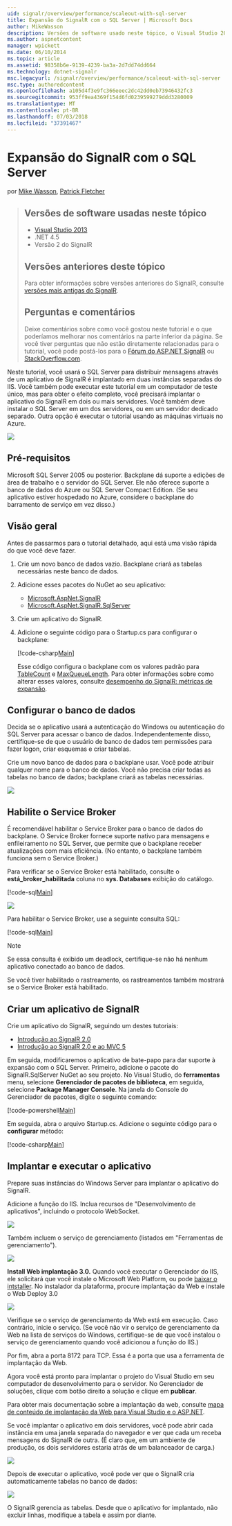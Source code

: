 ```yaml
---
uid: signalr/overview/performance/scaleout-with-sql-server
title: Expansão do SignalR com o SQL Server | Microsoft Docs
author: MikeWasson
description: Versões de software usado neste tópico, o Visual Studio 2013 .NET 4.5 SignalR versões anteriores de versão 2 deste tópico para obter informações sobre versões anteriores do...
ms.author: aspnetcontent
manager: wpickett
ms.date: 06/10/2014
ms.topic: article
ms.assetid: 98358b6e-9139-4239-ba3a-2d7dd74dd664
ms.technology: dotnet-signalr
msc.legacyurl: /signalr/overview/performance/scaleout-with-sql-server
msc.type: authoredcontent
ms.openlocfilehash: a105d4f3e9fc366eeec2dc42dd0eb73946432fc3
ms.sourcegitcommit: 953ff9ea4369f154d6fd0239599279ddd3280009
ms.translationtype: MT
ms.contentlocale: pt-BR
ms.lasthandoff: 07/03/2018
ms.locfileid: "37391467"
---
```

<a name="signalr-scaleout-with-sql-server"></a>Expansão do SignalR com o SQL Server
====================
por [Mike Wasson](https://github.com/MikeWasson), [Patrick Fletcher](https://github.com/pfletcher)

> ## <a name="software-versions-used-in-this-topic"></a>Versões de software usadas neste tópico
> 
> 
> - [Visual Studio 2013](https://www.microsoft.com/visualstudio/eng/2013-downloads)
> - .NET 4.5
> - Versão 2 do SignalR
>   
> 
> 
> ## <a name="previous-versions-of-this-topic"></a>Versões anteriores deste tópico
> 
> Para obter informações sobre versões anteriores do SignalR, consulte [versões mais antigas do SignalR](../older-versions/index.md).
> 
> ## <a name="questions-and-comments"></a>Perguntas e comentários
> 
> Deixe comentários sobre como você gostou neste tutorial e o que poderíamos melhorar nos comentários na parte inferior da página. Se você tiver perguntas que não estão diretamente relacionadas para o tutorial, você pode postá-los para o [Fórum do ASP.NET SignalR](https://forums.asp.net/1254.aspx/1?ASP+NET+SignalR) ou [StackOverflow.com](http://stackoverflow.com/).


Neste tutorial, você usará o SQL Server para distribuir mensagens através de um aplicativo de SignalR é implantado em duas instâncias separadas do IIS. Você também pode executar este tutorial em um computador de teste único, mas para obter o efeito completo, você precisará implantar o aplicativo do SignalR em dois ou mais servidores. Você também deve instalar o SQL Server em um dos servidores, ou em um servidor dedicado separado. Outra opção é executar o tutorial usando as máquinas virtuais no Azure.

![](scaleout-with-sql-server/_static/image1.png)

## <a name="prerequisites"></a>Pré-requisitos

Microsoft SQL Server 2005 ou posterior. Backplane dá suporte a edições de área de trabalho e o servidor do SQL Server. Ele não oferece suporte a banco de dados do Azure ou SQL Server Compact Edition. (Se seu aplicativo estiver hospedado no Azure, considere o backplane do barramento de serviço em vez disso.)

## <a name="overview"></a>Visão geral

Antes de passarmos para o tutorial detalhado, aqui está uma visão rápida do que você deve fazer.

1. Crie um novo banco de dados vazio. Backplane criará as tabelas necessárias neste banco de dados.
2. Adicione esses pacotes do NuGet ao seu aplicativo: 

    - [Microsoft.AspNet.SignalR](http://nuget.org/packages/Microsoft.AspNet.SignalR)
    - [Microsoft.AspNet.SignalR.SqlServer](http://nuget.org/packages/Microsoft.AspNet.SignalR.SqlServer)
3. Crie um aplicativo do SignalR.
4. Adicione o seguinte código para o Startup.cs para configurar o backplane: 

    [!code-csharp[Main](scaleout-with-sql-server/samples/sample1.cs)]

   Esse código configura o backplane com os valores padrão para [TableCount](https://msdn.microsoft.com/library/microsoft.aspnet.signalr.sqlscaleoutconfiguration.tablecount(v=vs.118).aspx) e [MaxQueueLength](https://msdn.microsoft.com/library/microsoft.aspnet.signalr.messaging.scaleoutconfiguration.maxqueuelength(v=vs.118).aspx). Para obter informações sobre como alterar esses valores, consulte [desempenho do SignalR: métricas de expansão](signalr-performance.md#scaleout_metrics). 

## <a name="configure-the-database"></a>Configurar o banco de dados

Decida se o aplicativo usará a autenticação do Windows ou autenticação do SQL Server para acessar o banco de dados. Independentemente disso, certifique-se de que o usuário de banco de dados tem permissões para fazer logon, criar esquemas e criar tabelas.

Crie um novo banco de dados para o backplane usar. Você pode atribuir qualquer nome para o banco de dados. Você não precisa criar todas as tabelas no banco de dados; backplane criará as tabelas necessárias.

![](scaleout-with-sql-server/_static/image2.png)

## <a name="enable-service-broker"></a>Habilite o Service Broker

É recomendável habilitar o Service Broker para o banco de dados do backplane. O Service Broker fornece suporte nativo para mensagens e enfileiramento no SQL Server, que permite que o backplane receber atualizações com mais eficiência. (No entanto, o backplane também funciona sem o Service Broker.)

Para verificar se o Service Broker está habilitado, consulte o **está\_broker\_habilitada** coluna no **sys. Databases** exibição do catálogo.

[!code-sql[Main](scaleout-with-sql-server/samples/sample2.sql)]

![](scaleout-with-sql-server/_static/image3.png)

Para habilitar o Service Broker, use a seguinte consulta SQL:

[!code-sql[Main](scaleout-with-sql-server/samples/sample3.sql)]

> [!NOTE]
> Se essa consulta é exibido um deadlock, certifique-se não há nenhum aplicativo conectado ao banco de dados.


Se você tiver habilitado o rastreamento, os rastreamentos também mostrará se o Service Broker está habilitado.

## <a name="create-a-signalr-application"></a>Criar um aplicativo de SignalR

Crie um aplicativo do SignalR, seguindo um destes tutoriais:

- [Introdução ao SignalR 2.0](../getting-started/tutorial-getting-started-with-signalr.md)
- [Introdução ao SignalR 2.0 e ao MVC 5](../getting-started/tutorial-getting-started-with-signalr-and-mvc.md)

Em seguida, modificaremos o aplicativo de bate-papo para dar suporte à expansão com o SQL Server. Primeiro, adicione o pacote do SignalR.SqlServer NuGet ao seu projeto. No Visual Studio, do **ferramentas** menu, selecione **Gerenciador de pacotes de biblioteca**, em seguida, selecione **Package Manager Console**. Na janela do Console do Gerenciador de pacotes, digite o seguinte comando:

[!code-powershell[Main](scaleout-with-sql-server/samples/sample4.ps1)]

Em seguida, abra o arquivo Startup.cs. Adicione o seguinte código para o **configurar** método:

[!code-csharp[Main](scaleout-with-sql-server/samples/sample5.cs)]

## <a name="deploy-and-run-the-application"></a>Implantar e executar o aplicativo

Prepare suas instâncias do Windows Server para implantar o aplicativo do SignalR.

Adicione a função do IIS. Inclua recursos de "Desenvolvimento de aplicativos", incluindo o protocolo WebSocket.

![](scaleout-with-sql-server/_static/image4.png)

Também incluem o serviço de gerenciamento (listados em "Ferramentas de gerenciamento").

![](scaleout-with-sql-server/_static/image5.png)

**Install Web implantação 3.0.** Quando você executar o Gerenciador do IIS, ele solicitará que você instale o Microsoft Web Platform, ou pode [baixar o intstaller](https://go.microsoft.com/fwlink/?LinkId=255386). No instalador da plataforma, procure implantação da Web e instale o Web Deploy 3.0

![](scaleout-with-sql-server/_static/image6.png)

Verifique se o serviço de gerenciamento da Web está em execução. Caso contrário, inicie o serviço. (Se você não vir o serviço de gerenciamento da Web na lista de serviços do Windows, certifique-se de que você instalou o serviço de gerenciamento quando você adicionou a função do IIS.)

Por fim, abra a porta 8172 para TCP. Essa é a porta que usa a ferramenta de implantação da Web.

Agora você está pronto para implantar o projeto do Visual Studio em seu computador de desenvolvimento para o servidor. No Gerenciador de soluções, clique com botão direito a solução e clique em **publicar**.

Para obter mais documentação sobre a implantação da web, consulte [mapa de conteúdo de implantação da Web para Visual Studio e o ASP.NET](../../../whitepapers/aspnet-web-deployment-content-map.md).

Se você implantar o aplicativo em dois servidores, você pode abrir cada instância em uma janela separada do navegador e ver que cada um receba mensagens do SignalR de outra. (É claro que, em um ambiente de produção, os dois servidores estaria atrás de um balanceador de carga.)

![](scaleout-with-sql-server/_static/image7.png)

Depois de executar o aplicativo, você pode ver que o SignalR cria automaticamente tabelas no banco de dados:

![](scaleout-with-sql-server/_static/image8.png)

O SignalR gerencia as tabelas. Desde que o aplicativo for implantado, não excluir linhas, modifique a tabela e assim por diante.

